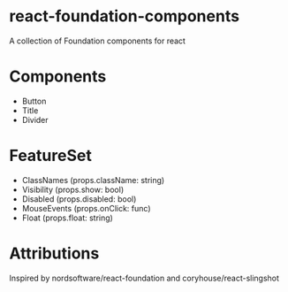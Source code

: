 # react-foundation-components
A collection of Foundation components for react

# Components
-	Button
-	Title
-	Divider

# FeatureSet
- ClassNames (props.className: string)
- Visibility (props.show: bool)
- Disabled (props.disabled: bool)
- MouseEvents (props.onClick: func)
- Float (props.float: string)

# Attributions
Inspired by nordsoftware/react-foundation and coryhouse/react-slingshot